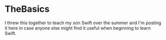 # TheBasics

I threw this together to teach my son Swift over the summer and I'm posting it here in case anyone else might find it useful when beginning to learn Swift.
